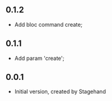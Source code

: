 ## 0.1.2
- Add bloc command create;

## 0.1.1
- Add param 'create';

## 0.0.1
- Initial version, created by Stagehand
